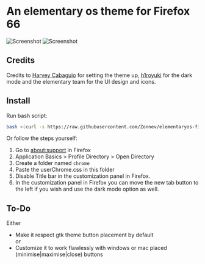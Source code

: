 # An elementary os theme for Firefox 66

![Screenshot](screenshot13.png)
![Screenshot](screenshot12_darkmode.png)

## Credits
Credits to [Harvey Cabaguio](https://github.com/harveycabaguio/firefox-elementary-theme) for setting the theme up, [h1royuki](https://github.com/h1royuki/firefox-elementary-theme) for the dark mode and the elementary team for the UI design and icons.

## Install

Run bash script:

```bash
bash <(curl -s https://raw.githubusercontent.com/Zonnev/elementaryos-firefox-theme/master/install.sh)
```

Or follow the steps yourself:
1. Go to [about:support](about:support) in Firefox
2. Application Basics > Profile Directory > Open Directory
3. Create a folder named `chrome`
4. Paste the userChrome.css in this folder
5. Disable Title bar in the customization panel in Firefox.
5. In the customization panel in Firefox you can move the new tab button to the left if you wish and use the dark mode option as well.

## To-Do
Either
* Make it respect gtk theme button placement by default  
or
* Customize it to work flawlessly with windows or mac placed (minimise|maximise|close) buttons
